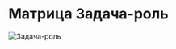 # Матрица Задача-роль
![Задача-роль](https://github.com/user-attachments/assets/3aaf9e70-a7fd-41d6-83f2-70f2ec65a34d)
